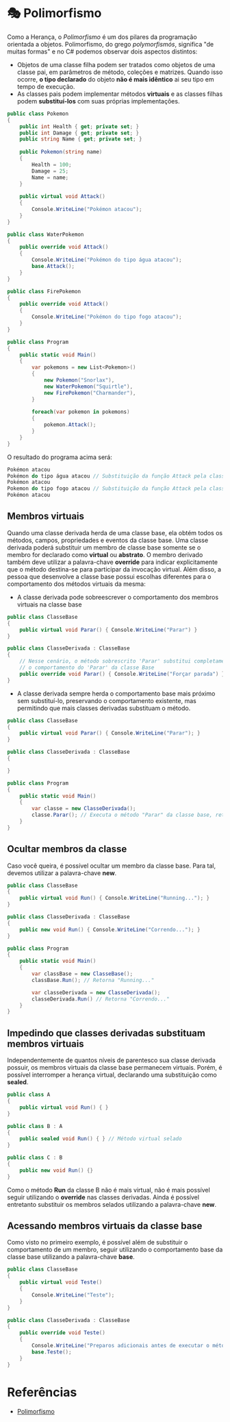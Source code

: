 # 🎭 Polimorfismo
Como a Herança, o *Polimorfismo* é um dos pilares da programação orientada a objetos. Polimorfismo, do grego *polymorfismós*, significa "de muitas formas" e no C# podemos observar dois aspectos distintos:
* Objetos de uma classe filha podem ser tratados como objetos de uma classe pai, em parâmetros de método, coleções e matrizes. Quando isso ocorre, **o tipo declarado** do objeto **não é mais idêntico** ai seu tipo em tempo de execução.
* As classes pais podem implementar métodos **virtuais** e as classes filhas podem **substituí-los** com suas próprias implementações.

```C#
public class Pokemon
{
    public int Health { get; private set; }
    public int Damage { get; private set; }
    public string Name { get; private set; }
    
    public Pokemon(string name)
    {
        Health = 100;
        Damage = 25;
        Name = name;
    }
    
    public virtual void Attack()
    {
        Console.WriteLine("Pokémon atacou");
    }
}

public class WaterPokemon
{
    public override void Attack()
    {
        Console.WriteLine("Pokémon do tipo água atacou");
        base.Attack();
    }
}

public class FirePokemon
{
    public override void Attack()
    {
        Console.WriteLine("Pokémon do tipo fogo atacou");
    }
}

public class Program
{
    public static void Main()
    {
        var pokemons = new List<Pokemon>()
        {
            new Pokemon("Snorlax"),
            new WaterPokemon("Squirtle"),
            new FirePokemon("Charmander"),
        }
        
        foreach(var pokemon in pokemons)
        {
            pokemon.Attack();
        }
    }
}
```

O resultado do programa acima será:
```C#
Pokémon atacou
Pokémon do tipo água atacou // Substituição da função Attack pela classe filha WaterPokemon
Pokémon atacou 
Pokemon do tipo fogo atacou // Substituição da função Attack pela classe filha FirePokemon
Pokémon atacou 
```

## Membros virtuais

Quando uma classe derivada herda de uma classe base, ela obtém todos os métodos, campos, propriedades e eventos da classe base.
Uma classe derivada poderá substituir um membro de classe base somente se o membro for declarado como **virtual** ou **abstrato**.
O membro derivado também deve utilizar a palavra-chave **override** para indicar explicitamente que o método destina-se para participar da invocação virtual.
Além disso, a pessoa que desenvolve a classe base possui escolhas diferentes para o comportamento dos métodos virtuais da mesma:
* A classe derivada pode sobreescrever o comportamento dos membros virtuais na classe base
```C#
public class ClasseBase
{
    public virtual void Parar() { Console.WriteLine("Parar") }
}

public class ClasseDerivada : ClasseBase
{
    // Nesse cenário, o método sobrescrito 'Parar' substitui completamente
    // o comportamento do 'Parar' da classe Base
    public override void Parar() { Console.WriteLine("Forçar parada") }
}
```
* A classe derivada sempre herda o comportamento base mais próximo sem substituí-lo, preservando o comportamento existente, mas permitindo que mais classes derivadas substituam o método.
```C#
public class ClasseBase
{
    public virtual void Parar() { Console.WriteLine("Parar"); }
}

public class ClasseDerivada : ClasseBase 
{ 

}

public class Program 
{
    public static void Main()
    {
        var classe = new ClasseDerivada();
        classe.Parar(); // Executa o método "Parar" da classe base, retornando o texto "Parar"
    }
}
```

## Ocultar membros da classe
Caso você queira, é possível ocultar um membro da classe base. Para tal, devemos utilizar a palavra-chave **new**.
```C#
public class ClasseBase
{
    public virtual void Run() { Console.WriteLine("Running..."); }
}

public class ClasseDerivada : ClasseBase
{
    public new void Run() { Console.WriteLine("Correndo..."); }
}

public class Program 
{
    public static void Main()
    {
        var classBase = new ClasseBase();
        classBase.Run(); // Retorna "Running..."

        var classeDerivada = new ClasseDerivada();
        classeDerivada.Run() // Retorna "Correndo..."
    }
}
```

## Impedindo que classes derivadas substituam membros virtuais
Independentemente de quantos níveis de parentesco sua classe derivada possuir, os membros virtuais da classe base permanecem virtuais.
Porém, é possível interromper a herança virtual, declarando uma substituição como **sealed**.
```C#
public class A 
{
    public virtual void Run() { }
}

public class B : A
{
    public sealed void Run() { } // Método virtual selado
}

public class C : B 
{
    public new void Run() {} 
}
```
Como o método **Run** da classe B não é mais virtual, não é mais possível seguir utilizando o **override** nas classes derivadas. 
Ainda é possível entretanto substituir os membros selados utilizando a palavra-chave **new**.

## Acessando membros virtuais da classe base
Como visto no primeiro exemplo, é possível além de substituir o comportamento de um membro, seguir utilizando o comportamento base da classe base
utilizando a palavra-chave **base**.
```C#
public class ClasseBase 
{
    public virtual void Teste() 
    {
        Console.WriteLine("Teste");
    }
}

public class ClasseDerivada : ClasseBase
{
    public override void Teste() 
    {
        Console.WriteLine("Preparos adicionais antes de executar o método Teste...");
        base.Teste();
    }
}
```

# Referências
* [Polimorfismo](https://docs.microsoft.com/pt-br/dotnet/csharp/programming-guide/classes-and-structs/polymorphism)
